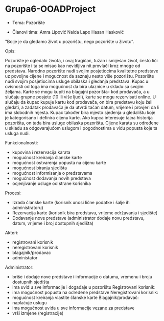 # Grupa6-OOADProject

- Tema: Pozorište

- Članovi tima: Amra Lipović
              Naida Lapo
              Hasan Hasković

"Bolje je da gledamo život u pozorištu, nego pozorište u životu“.


Opis:
 
Pozorište je ogledalo života, i ovaj tragičan, tužan i smiješan život, često liči na 
pozorište i ta se misao kao nevidljiva nit provlači kroz mnoge od predstava.
Narodno pozorište nudi svojim posjetiocima kvalitetne predstave uz povoljne cijene i 
mogućnost da saznaju nesto više pozorištu. Pozorište nudi svojim posjetiocima usluge obilaska i gledanja predstava. 
Kupac u ovisnosti od toga ima mogućnost da bira ulaznice u skladu sa svojim 
željama. Karte se mogu kupiti na blagajni pozorišta- kod prodavača, a u slučaju 
grupne posjete (10 ili više ljudi), karte se mogu rezervisati online.
U slučaju da kupac kupuje kartu kod prodavača, on bira predstavu koju želi gledati, a 
zadatak prodavača je da utvrdi tačan datum, vrijeme i provjeri da li ima slobodnih 
mjesta. Kupac također bira mjesto sjedenja u gledalištu koje je kategorisano i 
definira cijenu karte. 
Ako kupca interesuje tajna historija pozorišta, on tada bira usluge obilaska pozorišta.
Cijene karata su određene u skladu sa odgovarajućom uslugom i pogodnostima u 
vidu popusta koje ta usluga nudi.

Funkcionalnosti: 
- kupovina i rezervacija karata
- mogućnost kreiranja članske karte
- mogućnost ostvarenja popusta na cijenu karte
- mogućnost biranja sjedišta 
- mogućnost informisanja o predstavama
- mogućnost dodavanja novih predstava 
- ocjenjivanje usluge od strane korisnika

Procesi: 
- Izrada članske karte
(korisnik unosi lične podatke i šalje ih administratoru)
- Rezervacija karte 
(korisnik bira predstavu, vrijeme održavanja i sjedište)
- Dodavanje nove predstave
(administrator dodaje novu predstavu, datum, vrijeme i broj dostupnih sjedišta) 

Akteri: 
- registrovani korisnik
- neregistrovani korisnik
- blagajnik/prodavac
- administator

Administrator:
- briše i dodaje nove predstave i informacije o datumu, vremenu i broju dostupnih 
sjedišta
- ima uvid u sve informacije i događaje u pozorištu
Registrovani korisnik:
- ima mogućnost popusta na određene predstave
Neregistrovani korisnik: 
- mogućnost kreiranja vlastite članske karte 
Blagajnik/prodavač: 
- naplaćuje uslugu
- ima mogućnost uvida u sve informacije vezane za predstave
- vrši izmjene (registracije)
